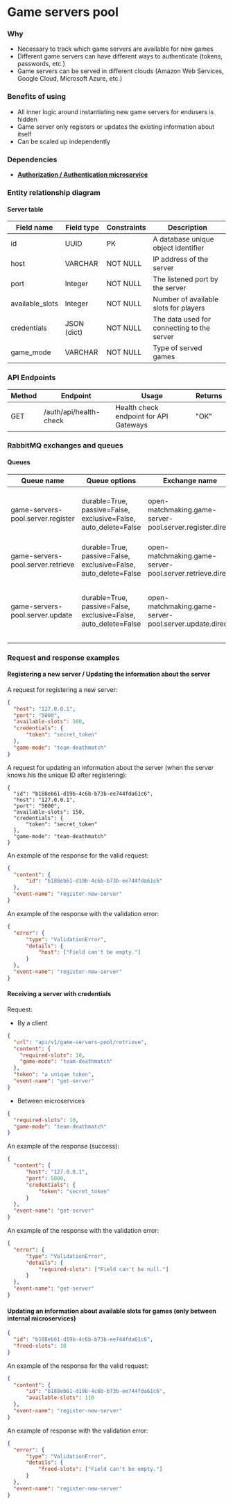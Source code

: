 # Game servers pool

### Why 
- Necessary to track which game servers are available for new games
- Different game servers can have different ways to authenticate (tokens, passwords, etc.)
- Game servers can be served in different clouds (Amazon Web Services, Google Cloud, Microsoft Azure, etc.)

### Benefits of using
- All inner logic around instantiating new game servers for endusers is hidden
- Game server only registers or updates the existing information about itself
- Can be scaled up independently 

### Dependencies
- [**Authorization / Authentication microservice**](https://github.com/OpenMatchmaking/documentation/blob/master/docs/components/auth-microservice.md)

### Entity relationship diagram
#### Server table
| Field name      | Field type  | Constraints | Description                                |
|-----------------|-------------|-------------|--------------------------------------------|
| id              | UUID        | PK          | A database unique object identifier        |
| host            | VARCHAR     | NOT NULL    | IP address of the server                   |
| port            | Integer     | NOT NULL    | The listened port by the server            |
| available_slots | Integer     | NOT NULL    | Number of available slots for players      |
| credentials     | JSON (dict) | NOT NULL    | The data used for connecting to the server |
| game_mode       | VARCHAR     | NOT NULL    | Type of served games                       |

### API Endpoints
| Method | Endpoint | Usage | Returns |
|--------|----------|-------|---------|
|GET     | /auth/api/health-check    | Health check endpoint for API Gateways                            | "OK" |

### RabbitMQ exchanges and queues 
#### Queues
| Queue name                        | Queue options                                                   | Exchange name                                            | Usage                                                           | Returns                                  |
|-----------------------------------|-----------------------------------------------------------------|----------------------------------------------------------|-----------------------------------------------------------------|------------------------------------------|
| game-servers-pool.server.register | durable=True, passive=False, exclusive=False, auto_delete=False | open-matchmaking.game-server-pool.server.register.direct | Registers a new game server or updates all information about it | A unique server ID or a validation error |
| game-servers-pool.server.retrieve | durable=True, passive=False, exclusive=False, auto_delete=False | open-matchmaking.game-server-pool.server.retrieve.direct | Gets a server with credentials to connect                       | Server with credentials                  |
| game-servers-pool.server.update   | durable=True, passive=False, exclusive=False, auto_delete=False | open-matchmaking.game-server-pool.server.update.direct   | Updates an infomation about available slots for games           | The updated information about the server |

### Request and response examples

#### Registering a new server / Updating the information about the server
A request for registering a new server:
```json
{
  "host": "127.0.0.1",
  "port": "5000",
  "available-slots": 100,
  "credentials": {
      "token": "secret_token"
  },
  "game-mode": "team-deathmatch"
}
```

A request for updating an information about the server (when the server knows his the unique ID after registering):
```
{
  "id": "b188eb61-d19b-4c6b-b73b-ee744fda61c6",
  "host": "127.0.0.1",
  "port": "5000",
  "available-slots": 150,
  "credentials": {
      "token": "secret_token"
  },
  "game-mode": "team-deathmatch"
}
```

An example of the response for the valid request:
```json
{
  "content": {
      "id": "b188eb61-d19b-4c6b-b73b-ee744fda61c6"
  },
  "event-name": "register-new-server"
}
```

An example of the response with the validation error:
```json
{
  "error": {
      "type": "ValidationError",
      "details": {
          "host": ["Field can't be empty."]
      }
  },
  "event-name": "register-new-server"
}
```

#### Receiving a server with credentials 
Request:
- By a client
```json
{
  "url": "api/v1/game-servers-pool/retrieve",
  "content": {
    "required-slots": 10,
    "game-mode": "team-deathmatch"
  },
  "token": "a unique token",
  "event-name": "get-server"
}
```
- Between microservices
```json
{
  "required-slots": 10,
  "game-mode": "team-deathmatch"
}
```

An example of the response (success):
```json
{
  "content": {
      "host": "127.0.0.1",
      "port": 5000,
      "credentials": {
          "token": "secret_token"
      }
  },
  "event-name": "get-server"
}
```

An example of the response with the validation error:
```json
{
  "error": {
      "type": "ValidationError",
      "details": {
          "required-slots": ["Field can't be null."]
      }
  },
  "event-name": "get-server"
}
```

#### Updating an information about available slots for games (only between internal microservices)
```json
{
  "id": "b188eb61-d19b-4c6b-b73b-ee744fda61c6",
  "freed-slots": 10
}
```

An example of the response for the valid request:
```json
{
  "content": {
      "id": "b188eb61-d19b-4c6b-b73b-ee744fda61c6",
      "available-slots": 110
  },
  "event-name": "register-new-server"
}
```

An example of response with the validation error:
```json
{
  "error": {
      "type": "ValidationError",
      "details": {
          "freed-slots": ["Field can't be empty."]
      }
  },
  "event-name": "register-new-server"
}
```
